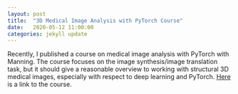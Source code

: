 ```yaml
---
layout: post
title:  "3D Medical Image Analysis with PyTorch Course"
date:   2020-05-12 11:00:00
categories: jekyll update
---
```


Recently, I published a course on medical image analysis with PyTorch with Manning. 
The course focuses on the image synthesis/image translation task, but it should give
a reasonable overview to working with structural 3D medical images, especially with
respect to deep learning and PyTorch. [Here](https://www.manning.com/liveproject/3d-medical-image-analysis-with-pytorch?a_aid=reinhold&a_bid=a334582c) 
is a link to the course.
